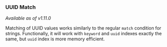 ### UUID Match

_Available as of v1.11.0_

Matching of UUID values works similarly to the regular `match` condition for strings.
Functionally, it will work with `keyword` and `uuid` indexes exactly the same, but `uuid` index is more memory efficient.

